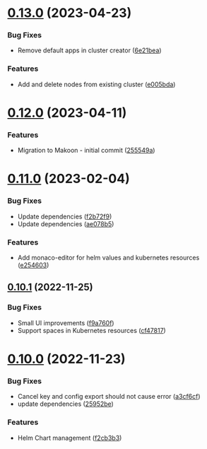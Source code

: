 # [0.13.0](https://github.com/dsieradzki/makoon/compare/v0.12.0...v0.13.0) (2023-04-23)


### Bug Fixes

* Remove default apps in cluster creator ([6e21bea](https://github.com/dsieradzki/makoon/commit/6e21beaa37e015f167ea96f604e846ffc5df65c6))


### Features

* Add and delete nodes from existing cluster ([e005bda](https://github.com/dsieradzki/makoon/commit/e005bda95ad9e58d94563909ea32a136414a1868))



# [0.12.0](https://github.com/dsieradzki/makoon/compare/v0.11.0...v0.12.0) (2023-04-11)


### Features

* Migration to Makoon - initial commit ([255549a](https://github.com/dsieradzki/makoon/commit/255549a945a880c7bf7ab531baac65b5049d4ec0))



# [0.11.0](https://github.com/dsieradzki/makoon/compare/v0.10.1...v0.11.0) (2023-02-04)


### Bug Fixes

* Update dependencies ([f2b72f9](https://github.com/dsieradzki/makoon/commit/f2b72f93c4088c1478a2f94ce9e1c08afe47213c))
* Update dependencies ([ae078b5](https://github.com/dsieradzki/makoon/commit/ae078b5247f6f61e040ad450f0c84257cca56d6c))


### Features

* Add monaco-editor for helm values and kubernetes resources ([e254603](https://github.com/dsieradzki/makoon/commit/e254603195029b5f85c2899a2bcb1abe9ede3013))



## [0.10.1](https://github.com/dsieradzki/makoon/compare/v0.10.0...v0.10.1) (2022-11-25)


### Bug Fixes

* Small UI improvements ([f9a760f](https://github.com/dsieradzki/makoon/commit/f9a760f28ee0f39d5ad9db0e82a4735bbe6a954c))
* Support spaces in Kubernetes resources ([cf47817](https://github.com/dsieradzki/makoon/commit/cf4781722f170c3fcacebca6a4db816dd9e0a637))



# [0.10.0](https://github.com/dsieradzki/makoon/compare/v0.9.0...v0.10.0) (2022-11-23)


### Bug Fixes

* Cancel key and config export should not cause error ([a3cf6cf](https://github.com/dsieradzki/makoon/commit/a3cf6cfc3f4a94a202c5ce49224aadc42211efb5))
* update dependencies ([25952be](https://github.com/dsieradzki/makoon/commit/25952beacc7851e5c5be001c4dbf22874a0d59b3))


### Features

* Helm Chart management ([f2cb3b3](https://github.com/dsieradzki/makoon/commit/f2cb3b32c744913a9846280a872b1dc9478fe8cf))



